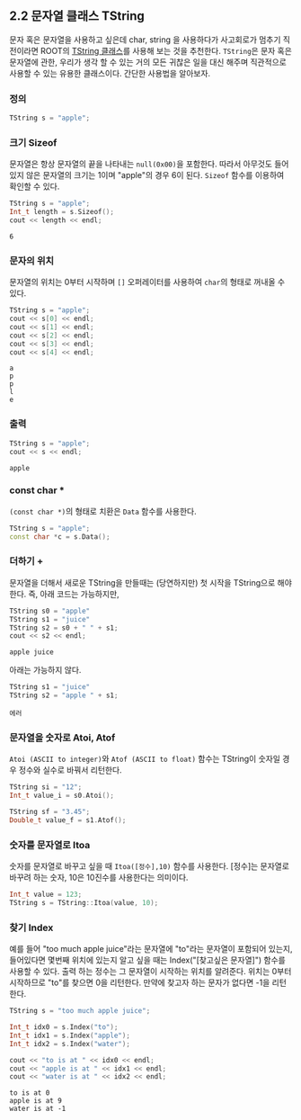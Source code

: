 ## 2.2 문자열 클래스 TString

문자 혹은 문자열을 사용하고 싶은데 char, string 을 사용하다가 사고회로가 멈추기 직전이라면
ROOT의 [TString 클래스](https://root.cern.ch/doc/master/classTString.html)를 사용해 보는 것을 추천한다.
`TString`은 문자 혹은 문자열에 관한, 우리가 생각 할 수 있는 거의 모든 귀찮은 일을 대신 해주며
직관적으로 사용할 수 있는 유용한 클래스이다. 간단한 사용법을 알아보자.

### 정의
``` c++
TString s = "apple";
```

### 크기 Sizeof
문자열은 항상 문자열의 끝을 나타내는 `null(0x00)`을 포함한다.
따라서 아무것도 들어있지 않은 문자열의 크기는 1이며 "apple"의 경우 6이 된다.
`Sizeof` 함수를 이용하여 확인할 수 있다.
```c++
TString s = "apple";
Int_t length = s.Sizeof();
cout << length << endl;
```
```
6
```

### 문자의 위치
문자열의 위치는 0부터 시작하며 `[]` 오퍼레이터를 사용하여 `char`의 형태로 꺼내올 수 있다.
```c++
TString s = "apple";
cout << s[0] << endl;
cout << s[1] << endl;
cout << s[2] << endl;
cout << s[3] << endl;
cout << s[4] << endl;
```
```
a
p
p
l
e
```

### 출력
```c++
TString s = "apple";
cout << s << endl;
```
```
apple
```

### const char *
`(const char *)`의 형태로 치환은 `Data` 함수를 사용한다.
```c++
TString s = "apple";
const char *c = s.Data();
```

### 더하기 +
문자열을 더해서 새로운 TString을 만들때는 (당연하지만) 첫 시작을 TString으로 해야한다. 즉, 아래 코드는 가능하지만,
```c++
TString s0 = "apple"
TString s1 = "juice"
TString s2 = s0 + " " + s1;
cout << s2 << endl;
```
```
apple juice
```
아래는 가능하지 않다.
```c++
TString s1 = "juice"
TString s2 = "apple " + s1;
```
```
에러
```
### 문자열을 숫자로 Atoi, Atof
`Atoi (ASCII to integer)`와 `Atof (ASCII to float)` 함수는
TString이 숫자일 경우 정수와 실수로 바꿔서 리턴한다.
```c++
TString si = "12";
Int_t value_i = s0.Atoi();

TString sf = "3.45";
Double_t value_f = s1.Atof();
```

### 숫자를 문자열로 Itoa
숫자를 문자열로 바꾸고 싶을 때 `Itoa([정수],10)` 함수를 사용한다.
[정수]는 문자열로 바꾸려 하는 숫자, 10은 10진수를 사용한다는 의미이다.
```c++
Int_t value = 123;
TString s = TString::Itoa(value, 10);
```

### 찾기 Index
예를 들어 "too much apple juice"라는 문자열에 "to"라는 문자열이 포함되어 있는지,
들어있다면 몇번째 위치에 있는지 알고 싶을 때는 Index("[찾고싶은 문자열]") 함수를 사용할 수 있다.
출력 하는 정수는 그 문자열이 시작하는 위치를 알려준다.
위치는 0부터 시작하므로 "to"를 찾으면 0을 리턴한다.
만약에 찾고자 하는 문자가 없다면 -1을 리턴한다.

```c++
TString s = "too much apple juice";

Int_t idx0 = s.Index("to");
Int_t idx1 = s.Index("apple");
Int_t idx2 = s.Index("water");

cout << "to is at " << idx0 << endl;
cout << "apple is at " << idx1 << endl;
cout << "water is at " << idx2 << endl;
```
```
to is at 0
apple is at 9
water is at -1
```
